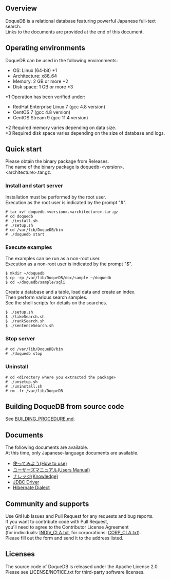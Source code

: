 ## Overview

DoqueDB is a relational database featuring powerful Japanese full-text search.  
Links to the documents are provided at the end of this document.

## Operating environments

DoqueDB can be used in the following environments:
  - OS: Linux (64-bit) \*1
  - Architecture: x86\_64
  - Memory: 2 GB or more \*2
  - Disk space: 1 GB or more \*3

\*1 Operation has been verified under:
  - RedHat Enterprise Linux 7 (gcc 4.8 version)
  - CentOS 7 (gcc 4.8 version)
  - CentOS Stream 9 (gcc 11.4 version)

\*2 Required memory varies depending on data size.  
\*3 Required disk space varies depending on the size of database and logs.

## Quick start

Please obtain the binary package from Releases.  
The name of the binary package is doquedb-\<version\>.\<architecture\>.tar.gz.

### Install and start server

Installation must be performed by the root user.  
Execution as the root user is indicated by the prompt "#".
```
# tar xvf doquedb-<version>.<architecture>.tar.gz
# cd doquedb
# ./install.sh
# ./setup.sh
# cd /var/lib/DoqueDB/bin
# ./doquedb start
```

### Execute examples

The examples can be run as a non-root user.  
Execution as a non-root user is indicated by the prompt "$".
```
$ mkdir ~/doquedb
$ cp -rp /var/lib/DoqueDB/doc/sample ~/doquedb
$ cd ~/doquedb/sample/sqli
```
Create a database and a table, load data and create an index.  
Then perform various search samples.  
See the shell scripts for details on the searches.
```
$ ./setup.sh
$ ./likeSearch.sh
$ ./rankSearch.sh
$ ./sentenceSearch.sh
```

### Stop server

```
# cd /var/lib/DoqueDB/bin
# ./doquedb stop
```

### Uninstall

```
# cd <directory where you extracted the package>
# ./unsetup.sh
# ./uninstall.sh
# rm -fr /var/lib/DoqueDB
```

## Building DoqueDB from source code

See [BUILDING_PROCEDURE.md](./BUILDING_PROCEDURE.md).

## Documents

The following documents are available.  
At this time, only Japanese-language documents are available.
* [使ってみよう(How to use)](https://doquedb.github.io/doquedb/howtouse.html)
* [ユーザーズマニュアル(Users Manual)](https://doquedb.github.io/doquedb/users.html)
* [ナレッジ(Knowledge)](https://doquedb.github.io/doquedb/knowledge.html)
* [JDBC Driver](https://doquedb.github.io/doquedb-javadoc/javadoc/index.html)
* [Hibernate Dialect](https://doquedb.github.io/doquedb-javadoc/dialect/index.html)

## Community and supports

Use GitHub Issues and Pull Request for any requests and bug reports.  
If you want to contribute code with Pull Request,  
you'll need to agree to the Contributor License Agreement  
(for individuals: [INDIV\_CLA.txt](./INDIV_CLA.txt), for corporations: [CORP\_CLA.txt](./CORP_CLA.txt)).  
Please fill out the form and send it to the address listed.

## Licenses

The source code of DoqueDB is released under the Apache License 2.0.  
Please see LICENSE/NOTICE.txt for third-party software licenses.
